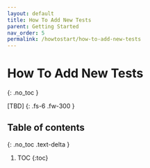 ```yaml
---
layout: default
title: How To Add New Tests
parent: Getting Started
nav_order: 5
permalink: /howtostart/how-to-add-new-tests
---
```


# How To Add New Tests
{: .no_toc }

[TBD]
{: .fs-6 .fw-300 }

## Table of contents
{: .no_toc .text-delta }

1. TOC
{:toc}



